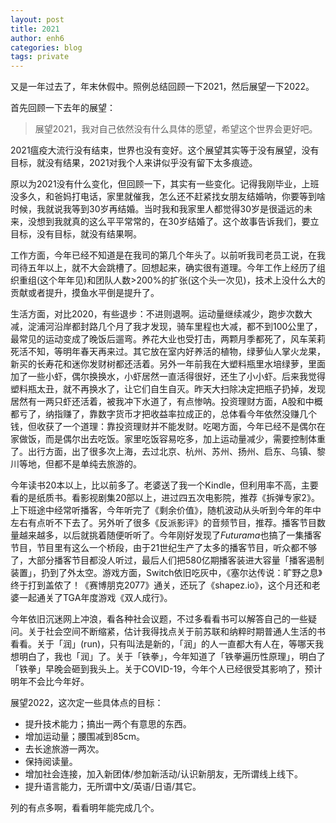 ```yaml
---
layout: post
title: 2021
author: enh6
categories: blog
tags: private
---
```


又是一年过去了，年末休假中。照例总结回顾一下2021，然后展望一下2022。

首先回顾一下去年的展望：

> 展望2021，我对自己依然没有什么具体的愿望，希望这个世界会更好吧。

2021瘟疫大流行没有结束，世界也没有变好。这个展望其实等于没有展望，没有目标，就没有结果，2021对我个人来讲似乎没有留下太多痕迹。

原以为2021没有什么变化，但回顾一下，其实有一些变化。记得我刚毕业，上班没多久，和爸妈打电话，家里就催我，怎么还不赶紧找女朋友结婚呐，你要等到啥时候，我就说我等到30岁再结婚。当时我和我家里人都觉得30岁是很遥远的未来，没想到我就真的这么平平常常的，在30岁结婚了。这个故事告诉我们，要立目标，没有目标，就没有结果啊。

工作方面，今年已经不知道是在我司的第几个年头了。以前听我司老员工说，在我司待五年以上，就不大会跳槽了。回想起来，确实很有道理。今年工作上经历了组织重组(这个年年见)和团队人数>200%的扩张(这个头一次见)，技术上没什么大的贡献或者提升，摸鱼水平倒是提升了。

生活方面，对比2020，有些退步：不进则退啊。运动量继续减少，跑步次数大减，淀浦河沿岸都封路几个月了我才发现，骑车里程也大减，都不到100公里了，最常见的运动变成了晚饭后遛弯。养花大业也受打击，两颗月季都死了，风车茉莉死活不知，等明年春天再来过。其它放在室内好养活的植物，绿萝仙人掌火龙果，新买的长寿花和迷你发财树都还活着。另外一年前我在大塑料瓶里水培绿萝，里面加了一些小虾，偶尔换换水，小虾居然一直活得很好，还生了小小虾。后来我觉得塑料瓶太丑，就不再换水了，让它们自生自灭。昨天大扫除决定把瓶子扔掉，发现居然有一两只虾还活着，被我冲下水道了，有点惨呐。投资理财方面，A股和中概都亏了，纳指赚了，靠数字货币才把收益率拉成正的，总体看今年依然没赚几个钱，但收获了一个道理：靠投资理财并不能发财。吃喝方面，今年已经不是偶尔在家做饭，而是偶尔出去吃饭。家里吃饭容易吃多，加上运动量减少，需要控制体重了。出行方面，出了很多次上海，去过北京、杭州、苏州、扬州、启东、乌镇、黎川等地，但都不是单纯去旅游的。

今年读书20本以上，比以前多了。老婆送了我一个Kindle，但利用率不高，主要看的是纸质书。看影视剧集20部以上，进过四五次电影院，推荐《拆弹专家2》。上下班途中经常听播客，今年听完了《剩余价值》，随机波动从头听到今年的年中左右有点听不下去了。另外听了很多《反派影评》的音频节目，推荐。播客节目数量越来越多，以后就挑着随便听听了。今年刚好发现了*Futurama*也搞了一集播客节目，节目里有这么一个桥段，由于21世纪生产了太多的播客节目，听众都不够了，大部分播客节目都没人听过，最后人们把580亿期播客装进大容量「播客遏制装置」，扔到了外太空。游戏方面，Switch依旧吃灰中，《塞尔达传说：旷野之息》终于打到盖侬了！《赛博朋克2077》通关，还玩了《shapez.io》，这个月还和老婆一起通关了TGA年度游戏《双人成行》。

今年依旧沉迷网上冲浪，看各种社会议题，不过多看看书可以解答自己的一些疑问。关于社会空间不断缩紧，估计我得找点关于前苏联和纳粹时期普通人生活的书看看。关于「润」(run)，只有叫法是新的，「润」的人一直都大有人在，等哪天我想明白了，我也「润」了。关于「铁拳」，今年知道了「铁拳遍历性原理」，明白了「铁拳」早晚会砸到我头上。关于COVID-19，今年个人已经很受其影响了，预计明年不会比今年好。

展望2022，这次定一些具体点的目标：
- 提升技术能力；搞出一两个有意思的东西。
- 增加运动量；腰围减到85cm。
- 去长途旅游一两次。
- 保持阅读量。
- 增加社会连接，加入新团体/参加新活动/认识新朋友，无所谓线上线下。
- 提升语言能力，无所谓中文/英语/日语/其它。

列的有点多啊，看看明年能完成几个。

